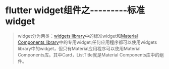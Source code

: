 # flutter widget组件之---------标准widget
> widget分为两类：[widgets library](https://api.flutter.dev/flutter/widgets/widgets-library.html)中的标准widget和[Material Components library](https://api.flutter.dev/flutter/material/material-library.html)中的专用widget;任何应用程序都可以使用widgets library中的widget，但只有Material应用程序可以使用Material Components库。其中Card，ListTitle就是Material Components库中的组件。
 